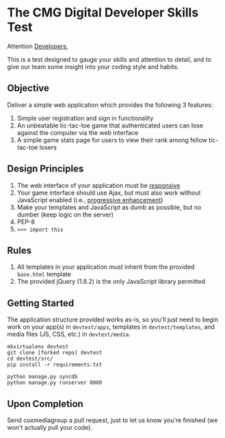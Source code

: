 The CMG Digital Developer Skills Test
=====================================

Attention [Developers](http://bit.ly/XVcCqa),

This is a test designed to gauge your skills and attention to detail, and to give our team some insight into your coding style and habits.

Objective
---------

Deliver a simple web application which provides the following 3 features:

1.  Simple user registration and sign in functionality
2.  An unbeatable tic-tac-toe game that authenticated users can lose against the computer via the web interface
3.  A simple game stats page for users to view their rank among fellow tic-tac-toe losers

Design Principles
-----------------

1.  The web interface of your application must be [responsive](http://en.wikipedia.org/wiki/Responsive_web_design)
2.  Your game interface should use Ajax, but must also work without JavaScript enabled (i.e., [progressive enhancement](http://en.wikipedia.org/wiki/Progressive_enhancement))
3.  Make your templates and JavaScript as dumb as possible, but no dumber (keep logic on the server)
4.  PEP-8
5.  `>>> import this`

Rules
-----

1.  All templates in your application must inherit from the provided `base.html` template
2.  The provided jQuery (1.8.2) is the only JavaScript library permitted

Getting Started
---------------

The application structure provided works as-is, so you'll just need to begin work on your app(s) in `devtest/apps`, templates in `devtest/templates`, and media files (JS, CSS, etc.) in `devtest/media`.

    mkvirtualenv devtest
    git clone [forked repo] devtest
    cd devtest/src/
    pip install -r requirements.txt

    python manage.py syncdb
    python manage.py runserver 8080

Upon Completion
---------------

Send coxmediagroup a pull request, just to let us know you're finished (we won't actually pull your code).
